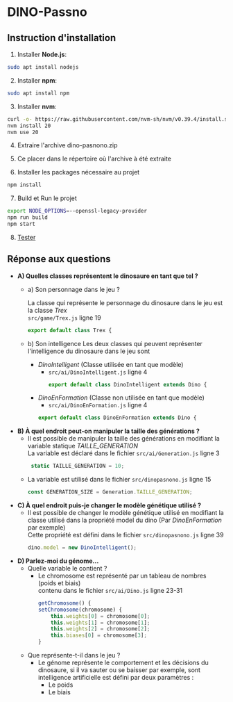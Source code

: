 # DINO-Passno

## Instruction d'installation

1. Installer **Node.js**:
``` bash
sudo apt install nodejs
```
2. Installer **npm**:
``` bash
sudo apt install npm
```
3. Installer **nvm**:
 ``` bash
 curl -o- https://raw.githubusercontent.com/nvm-sh/nvm/v0.39.4/install.sh | bash
 nvm install 20
 nvm use 20
 ```
4. Extraire l'archive dino-pasnono.zip
   
5. Ce placer dans le répertoire où l'archive à été extraite
   
6. Installer les packages nécessaire au projet
``` bash
npm install
```

7. Build et Run le projet
``` bash
export NODE_OPTIONS=--openssl-legacy-provider
npm run build
npm start
```

8. [Tester](http://localhost:8080)

## Réponse aux questions

- **A) Quelles classes représentent le dinosaure en tant que tel ?**
   - a) Son personnage dans le jeu ?
 
      La classe qui représente le personnage du dinosaure dans le jeu est la classe *Trex*<br>
      ``` src/game/Trex.js ``` ligne 19
      ``` javascript
      export default class Trex {
      ```
  
   - b) Son intelligence
     Les deux classes qui peuvent représenter l'intelligence du dinosaure dans le jeu sont 
     - *DinoIntelligent* (Classe utilisée en tant que modèle)
        - ``` src/ai/DinoIntelligent.js ``` ligne 4
          ``` javascript
          export default class DinoIntelligent extends Dino {
          ```
     - *DinoEnFormation* (Classe non utilisée en tant que modèle)
        -  ``` src/ai/DinoEnFormation.js ``` ligne 4
          ``` javascript
          export default class DinoEnFormation extends Dino {
          ```
- **B) À quel endroit peut-on manipuler la taille des générations ?**
  - Il est possible de manipuler la taille des générations en modifiant la variable statique *TAILLE_GENERATION*<br>
    La variable est déclaré dans le fichier ``` src/ai/Generation.js ``` ligne 3
    ``` javascript
     static TAILLE_GENERATION = 10;
     ```
  - La variable est utilisé dans le fichier ``` src/dinopasnono.js ``` ligne 15
    ``` javascript
    const GENERATION_SIZE = Generation.TAILLE_GENERATION;
    ```
- **C) À quel endroit puis-je changer le modèle génétique utilisé ?**
  - Il est possible de changer le modèle génétique utilisé en modifiant la classe utilisé dans la propriété model du dino (Par *DinoEnFormation* par exemple)<br>
    Cette propriété est défini dans le fichier ``` src/dinopasnono.js ``` ligne 39
    ``` javascript
    dino.model = new DinoIntelligent();
    ```
- **D) Parlez-moi du génome...**
   - Quelle variable le contient ?
      - Le chromosome est représenté par un tableau de nombres (poids et biais)<br>
        contenu dans le fichier ``` src/ai/Dino.js ``` ligne 23-31
        ``` javascript
        getChromosome() {
        setChromosome(chromosome) {
            this.weights[0] = chromosome[0];
            this.weights[1] = chromosome[1];
            this.weights[2] = chromosome[2];
            this.biases[0] = chromosome[3];
        }
        ```
   - Que représente-t-il dans le jeu ?
     - Le génome représente le comportement et les décisions du dinosaure, si il va sauter ou se baisser par exemple, sont intelligence artificielle est défini par deux paramètres :
       - Le poids
       - Le biais

